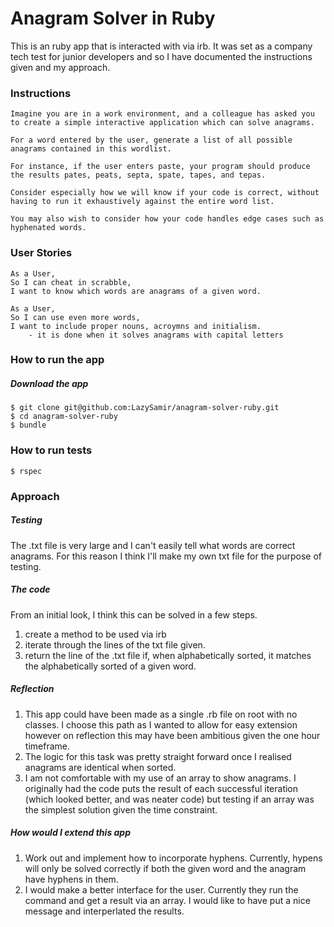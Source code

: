 # Anagram Solver in Ruby
This is an ruby app that is interacted with via irb. It was set as a company tech test for junior developers and so I have documented the instructions given and my approach.

### Instructions
```
Imagine you are in a work environment, and a colleague has asked you to create a simple interactive application which can solve anagrams.

For a word entered by the user, generate a list of all possible anagrams contained in this wordlist.

For instance, if the user enters paste, your program should produce the results pates, peats, septa, spate, tapes, and tepas.

Consider especially how we will know if your code is correct, without having to run it exhaustively against the entire word list.

You may also wish to consider how your code handles edge cases such as hyphenated words.
```

### User Stories

```
As a User, 
So I can cheat in scrabble,
I want to know which words are anagrams of a given word.

As a User, 
So I can use even more words,
I want to include proper nouns, acroymns and initialism.
    - it is done when it solves anagrams with capital letters
```

### How to run the app

##### Download the app
```
$ git clone git@github.com:LazySamir/anagram-solver-ruby.git
$ cd anagram-solver-ruby
$ bundle
```

### How to run tests

`$ rspec`

### Approach
##### Testing 
The .txt file is very large and I can't easily tell what words are correct anagrams. 
For this reason I think I'll make my own txt file for the purpose of testing. 

##### The code
From an initial look, I think this can be solved in a few steps.
1. create a method to be used via irb
2. iterate through the lines of the txt file given.
3. return the line of the .txt file if, when alphabetically sorted, it matches the alphabetically sorted of a given word.

##### Reflection
1. This app could have been made as a single .rb file on root with no classes. I choose this path as I wanted to allow for 
easy extension however on reflection this may have been ambitious given the one hour timeframe. 
2. The logic for this task was pretty straight forward once I realised anagrams are identical when sorted. 
3. I am not comfortable with my use of an array to show anagrams. I originally had the code puts the result of each successful
iteration (which looked better, and was neater code) but testing if an array was the simplest solution given the time constraint. 

##### How would I extend this app
1. Work out and implement how to incorporate hyphens. Currently, hypens will only be solved correctly if both the given word
and the anagram have hyphens in them.
2. I would make a better interface for the user. Currently they run the command and get a result via an array. I would
like to have put a nice message and interperlated the results.

